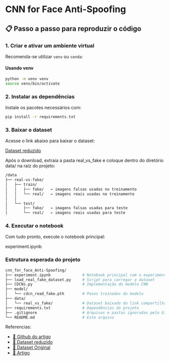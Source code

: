 # CNN for Face Anti-Spoofing

## 📋 Passo a passo para reproduzir o código

### 1. Criar e ativar um ambiente virtual

Recomenda-se utilizar `venv` ou `conda`:

#### Usando venv
```bash
python -m venv venv
source venv/bin/activate 
```

### 2. Instalar as dependências

Instale os pacotes necessários com:

```bash
pip install -r requirements.txt
```

### 3. Baixar o dataset

Acesse o link abaixo para baixar o dataset:

[Dataset reduzido](https://universidadecatolica-my.sharepoint.com/:f:/g/personal/isadora_00000844511_unicap_br/EhtSKCrkC_lBlCH7qDSSqskBhbLPl6JKEYuKWUEYA4jMaw?e=sSHCnR)

Após o download, extraia a pasta real_vs_fake e coloque dentro do diretório data/ na raiz do projeto:

```bash
/data
├── real-vs-fake/
│   ├── train/
│   │   ├── fake/   ← imagens falsas usadas no treinamento
│   │   └── real/   ← imagens reais usadas no treinamento
│   │
│   └── test/
│       ├── fake/   ← imagens falsas usadas para teste
│       └── real/   ← imagens reais usadas para teste
```

### 4. Executar o notebook

Com tudo pronto, execute o notebook principal:

experiment.ipynb

### Estrutura esperada do projeto

```bash
cnn_for_face_Anti-Spoofing/
├── experiment.ipynb              # Notebook principal com o experimento
├── load_real_fake_dataset.py     # Script para carregar o dataset
├── CDCNs.py                      # Implementação do modelo CNN
├── model/
│   └── cdcn_read_fake.pth        # Pesos treinados do modelo
├── data/
│   └── real_vs_fake/             # Dataset baixado do link compartilhado
├── requirements.txt              # Dependências do projeto
├── .gitignore                    # Arquivos e pastas ignoradas pelo Git
└── README.md                     # Este arquivo
```


Referencias: 
  - [🔗 Github do artigo](https://github.com/ZitongYu/CDCN?tab=readme-ov-file)
  - [🔗 Dataset reduzido](https://universidadecatolica-my.sharepoint.com/:f:/g/personal/isadora_00000844511_unicap_br/EhtSKCrkC_lBlCH7qDSSqskBhbLPl6JKEYuKWUEYA4jMaw?e=sSHCnR)
  - [🔗 Dataset Original](https://www.kaggle.com/code/abdalrhmanmorsi/real-vs-fake-face-cnn-model?select=real_vs_fake)
  - [🔗 Artigo](https://arxiv.org/pdf/2003.04092)